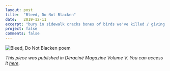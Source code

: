 ```yaml
---
layout: post
title:  "Bleed, Do Not Blacken"
date:   2019-12-11
excerpt: "bury in sidewalk cracks bones of birds we've killed / giving us rotting earth to grow from"
project: false
comments: false
---
```


<p class="aligncenter">
<img src="https://i.imgur.com/ZTDxdPg.png" alt = "Bleed, Do Not Blacken poem">
</p>

*This piece was published in Déraciné Magazine Volume V. You can access it [here](https://deracinemagazine.com/issues/).*
